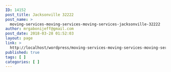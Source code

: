 ```yaml
---
ID: 14152
post_title: Jacksonville 32222
post_name: >
  moving-services-moving-services-moving-services-jacksonville-32222
author: mrgabonijeff@gmail.com
post_date: 2018-03-28 01:52:03
layout: page
link: >
  http://localhost/wordpress/moving-services-moving-services-moving-services-jacksonville-32222/
published: true
tags: [ ]
categories: [ ]
---
```

